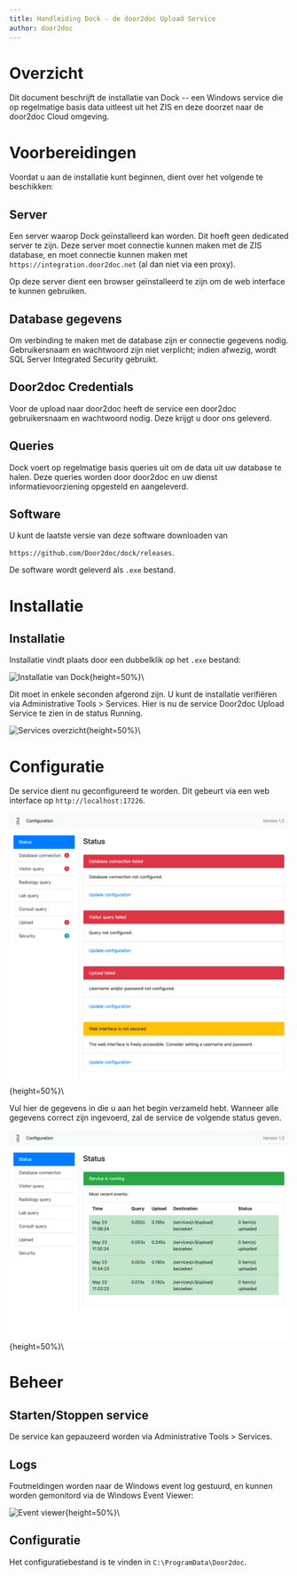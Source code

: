```yaml
---
title: Handleiding Dock - de door2doc Upload Service
author: door2doc 
---
```


# Overzicht

Dit document beschrijft de installatie van Dock -- een Windows service die op regelmatige basis 
data uitleest uit het ZIS en deze doorzet naar de door2doc Cloud omgeving.  

# Voorbereidingen

Voordat u aan de installatie kunt beginnen, dient over het volgende te beschikken:

## Server 
Een server waarop Dock geïnstalleerd kan worden. Dit hoeft geen dedicated server te zijn. Deze server
moet connectie kunnen maken met de ZIS database, en moet connectie kunnen maken met `https://integration.door2doc.net` 
(al dan niet via een proxy).

Op deze server dient een browser geïnstalleerd te zijn om de web interface te kunnen gebruiken. 

## Database gegevens
Om verbinding te maken met de database zijn er connectie gegevens nodig. Gebruikersnaam en wachtwoord zijn niet verplicht;
indien afwezig, wordt SQL Server Integrated Security gebruikt. 

## Door2doc Credentials
Voor de upload naar door2doc heeft de service een door2doc gebruikersnaam en wachtwoord nodig. Deze krijgt u door ons geleverd. 

## Queries
Dock voert op regelmatige basis queries uit om de data uit uw database te halen. Deze queries worden door
door2doc en uw dienst informatievoorziening opgesteld en aangeleverd. 

## Software
U kunt de laatste versie van deze software downloaden van 

`https://github.com/Door2doc/dock/releases`. 

De software wordt geleverd als `.exe` bestand.  

# Installatie

## Installatie 

Installatie vindt plaats door een dubbelklik op het `.exe` bestand:

![Installatie van Dock](install-software-1.png){height=50%}\   

Dit moet in enkele seconden afgerond zijn. U kunt de installatie verifiëren via Administrative Tools > Services. 
Hier is nu de service Door2doc Upload Service te zien in de status Running. 

![Services overzicht](running-service.png){height=50%}\ 

# Configuratie

De service dient nu geconfigureerd te worden. Dit gebeurt via een web interface op `http://localhost:17226`.

![Configuratiescherm](config-scherm.png){height=50%}\ 

Vul hier de gegevens in die u aan het begin verzameld hebt. Wanneer alle gegevens correct zijn ingevoerd, zal 
de service de volgende status geven. 

![Succes](configured-ok.png){height=50%}\ 

# Beheer

## Starten/Stoppen service

De service kan gepauzeerd worden via Administrative Tools > Services. 

## Logs 

Foutmeldingen worden naar de Windows event log gestuurd, en kunnen worden gemonitord via de Windows Event Viewer:

![Event viewer](eventviewer.png){height=50%}\

## Configuratie

Het configuratiebestand is te vinden in `C:\ProgramData\Door2doc`.
